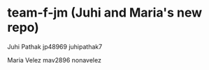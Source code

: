 # team-f-jm (Juhi and Maria's new repo)

Juhi Pathak jp48969 juhipathak7

Maria Velez mav2896 nonavelez

